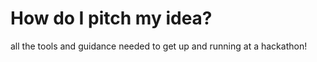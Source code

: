 # How do I pitch my idea?
all the tools and guidance needed to get up and running at a hackathon!


